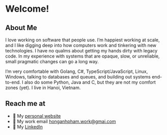 <!---
honganh1206/honganh1206 is a ✨ special ✨ repository because its `README.md` (this file) appears on your GitHub profile.
You can click the Preview link to take a look at your changes.
--->
# Welcome!

## About Me
I love working on software that people use. I’m happiest working at scale, and I like digging deep into how computers work and tinkering with new technologies. I have no qualms about getting my hands dirty with legacy code. In my experience with systems that are opaque, slow, or unreliable, small pragmatic changes can go a long way.

I’m very comfortable with Golang, C#, TypeScript/JavaScript, Linux, Windows, talking to databases and queues, and building out systems end-to-end. I also do some Python, Java and C, but they are not my comfort zones (yet). I live in Hanoi, Vietnam.

## Reach me at
- 💬 My [personal website](https://honganhpham.pro/)
- 📧 My work email [honganhpham.work@gmai.com](honganhpham.work@gmai.com)
- 💼 My [LinkedIn](https://www.linkedin.com/in/hong-anh-pham-b20a79176/)

